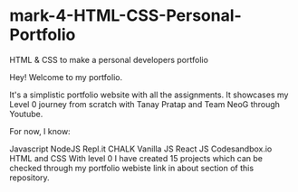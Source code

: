 # mark-4-HTML-CSS-Personal-Portfolio
HTML &amp; CSS to make a personal developers portfolio


Hey! Welcome to my portfolio.

It's a simplistic portfolio website with all the assignments. It showcases my Level 0 journey from scratch with Tanay Pratap and Team NeoG through Youtube.

For now, I know:

Javascript
NodeJS
Repl.it
CHALK
Vanilla JS
React JS
Codesandbox.io
HTML and CSS
With level 0 I have created 15 projects which can be checked through my portfolio webiste link in about section of this repository.
